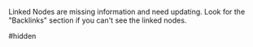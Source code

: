 Linked Nodes are missing information and need updating. Look for the "Backlinks" section if you can't see the linked nodes.

#hidden 